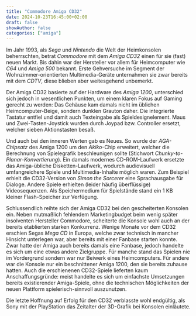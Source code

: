 ```yaml
---
title: "Commodore Amiga CD32"
date: 2024-10-23T16:45:00+02:00
draft: false
showAuthor: false
categories: ["amiga"]
---
```


Im Jahr 1993, als _Sega_ und _Nintendo_ die Welt der Heimkonsolen beherrschten, betrat _Commodore_ mit dem _Amiga CD32_ einen für sie (fast) neuen Markt.
Bis dahin war der Hersteller vor allem für Heimcomputer wie _C64_ und _Amiga 500_ bekannt.
Erste Gehversuche im Segment der Wohnzimmer-orientierten Multimedia-Geräte unternahmen sie zwar bereits mit dem _CDTV_, diese blieben aber weitesgehend unbemerkt.

Der Amiga CD32 basierte auf der Hardware des _Amiga 1200_, unterschied sich jedoch in wesentlichen Punkten, um einem klaren Fokus auf Gaming gerecht zu werden:
Das Gehäuse kam damals nicht im üblichen Heimcomputer-Beige, sondern dunklen Grauton daher.
Die integrierte Tastatur entfiel und damit auch Texteingabe als Spieldesignelement.
Maus und Zwei-Tasten-Joystick wurden durch Joypad bzw. Controller ersetzt, welcher sieben Aktionstasten besaß.

Und auch bei den inneren Werten gab es Neues.
So wurde der _AGA-Chipsatz_ des Amiga 1200 um den _Akiko_-Chip erweitert, welcher die Berechnung von Spielegrafik beschleunigen sollte (Stichwort _Chunky-to-Planar-Konvertierung_).
Ein damals modernes CD-ROM-Laufwerk ersetzte das Amiga-übliche Disketten-Laufwerk, wodurch audiovisuell umfangreichere Spiele und Multimedia-Inhalte möglich waren.
Zum Beispiel erhielt die CD32-Version von _Simon the Sorcerer_ eine Sprachausgabe für Dialoge. Andere Spiele erhielten (leider häufig überflüssige) Videosequenzen.
Als Speichermedium für Spielstände stand ein 1 KB kleiner Flash-Speicher zur Verfügung.

Schlussendlich reihte sich der Amiga CD32 bei den gescheiterten Konsolen ein.
Neben mutmaßlich fehlendem Marketingbudget beim wenig später insolventen Hersteller Commodore, scheiterte die Konsole wohl auch an der bereits etablierten starken Konkurrenz.
Wenige Monate vor dem CD32 erschien Segas _Mega CD_ in Europa, welche zwar technisch in mancher Hinsicht unterlegen war, aber bereits mit einer Fanbase starten konnte.
Zwar hatte der Amiga auch bereits damals eine Fanbase, jedoch handelte es sich um eine etwas andere Zielgruppe.
Für manche stand das Spielen nie im Vordergrund sondern war nur Beiwerk eines Heimcomputers. Für andere war die Konsole nur ein beschnittener Amiga 1200, den sie bereits zuhause hatten.
Auch die erschienenen CD32-Spiele lieferten kaum Anschaffungsgründe: meist handelte es sich um einfachste Umsetzungen bereits existierender Amiga-Spiele,
ohne die technischen Möglichkeiten der neuen Plattform spielerisch-sinnvoll auszunutzen.

Die letzte Hoffnung auf Erfolg für den CD32 verblasste wohl endgültig, als Sony mit der PlayStation das Zeitalter der 3D-Grafik bei Konsolen einläutete.
